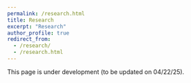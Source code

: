 ```yaml
---
permalink: /research.html
title: Research
excerpt: "Research"
author_profile: true
redirect_from: 
  - /research/
  - /research.html
---
```


This page is under development (to be updated on 04/22/25).
